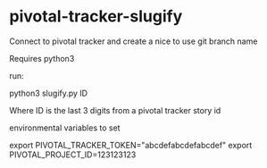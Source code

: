 # pivotal-tracker-slugify
Connect to pivotal tracker and create a nice to use git branch name

Requires python3

run:


python3 slugify.py ID
  
Where ID is the last 3 digits from a pivotal tracker story id

environmental variables to set

export PIVOTAL_TRACKER_TOKEN="abcdefabcdefabcdef"
export PIVOTAL_PROJECT_ID=123123123

